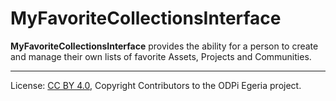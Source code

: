 <!-- SPDX-License-Identifier: CC-BY-4.0 -->
<!-- Copyright Contributors to the ODPi Egeria project. -->

# MyFavoriteCollectionsInterface

**MyFavoriteCollectionsInterface** provides the ability for a person to create and manage their
own lists of favorite Assets, Projects and Communities.



----
License: [CC BY 4.0](https://creativecommons.org/licenses/by/4.0/),
Copyright Contributors to the ODPi Egeria project.